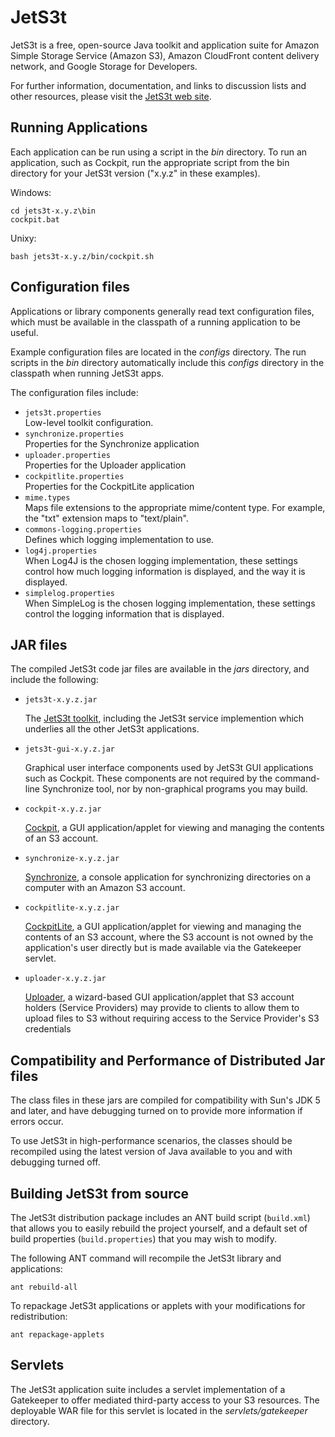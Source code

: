 JetS3t
======

JetS3t is a free, open-source Java toolkit and application suite for 
Amazon Simple Storage Service (Amazon S3), Amazon CloudFront content 
delivery network, and Google Storage for Developers.

For further information, documentation, and links to discussion lists and
other resources, please visit the [JetS3t web site][jets3t].

[jets3t]: http://www.jets3t.org/
[jets3t-toolkit]: http://www.jets3t.org/toolkit/toolkit.html

[jets3t-cockpit]: http://www.jets3t.org/applications/cockpit.html
[jets3t-synchronize]: http://www.jets3t.org/applications/synchronize.html
[jets3t-cockpitlite]: http://www.jets3t.org/applications/cockpitlite.html
[jets3t-uploader]: http://www.jets3t.org/applications/uploader.html


Running Applications
--------------------

Each application can be run using a script in the _bin_ directory.
To run an application, such as Cockpit, run the appropriate script from
the bin directory for your JetS3t version ("x.y.z" in these examples).

Windows:

    cd jets3t-x.y.z\bin
    cockpit.bat

Unixy:

    bash jets3t-x.y.z/bin/cockpit.sh


Configuration files
-------------------

Applications or library components generally read text configuration files,
which must be available in the classpath of a running application to be useful.

Example configuration files are located in the _configs_ directory. The
run scripts in the _bin_ directory automatically include this _configs_
directory in the classpath when running JetS3t apps.

The configuration files include:

 * `jets3t.properties`  
    Low-level toolkit configuration.
 * `synchronize.properties`  
    Properties for the Synchronize application
 * `uploader.properties`  
    Properties for the Uploader application
 * `cockpitlite.properties`  
    Properties for the CockpitLite application
 * `mime.types`  
    Maps file extensions to the appropriate mime/content type.
    For example, the "txt" extension maps to "text/plain".
 * `commons-logging.properties`  
    Defines which logging implementation to use.
 * `log4j.properties`  
    When Log4J is the chosen logging implementation, 
    these settings control how much logging information is displayed, and 
    the way it is displayed.
 * `simplelog.properties`  
    When SimpleLog is the chosen logging implementation,
    these settings control the logging information that is displayed.


JAR files
---------

The compiled JetS3t code jar files are available in the _jars_ directory,
and include the following:

 * `jets3t-x.y.z.jar`  

   The [JetS3t toolkit][jets3t-toolkit], including the JetS3t service implemention
   which underlies all the other JetS3t applications.

 * `jets3t-gui-x.y.z.jar`

   Graphical user interface components used by JetS3t GUI applications such as
   Cockpit. These components are not required by the command-line Synchronize
   tool, nor by non-graphical programs you may build.

 * `cockpit-x.y.z.jar`

   [Cockpit][jets3t-cockpit], a GUI application/applet for viewing and managing
   the contents of an S3 account.

 * `synchronize-x.y.z.jar`

   [Synchronize][jets3t-synchronize], a console application for synchronizing
   directories on a computer with an Amazon S3 account.

 * `cockpitlite-x.y.z.jar`

   [CockpitLite][jets3t-cockpitlite], a GUI application/applet for viewing and
   managing the contents of an S3 account, where the S3 account is not owned by
   the application's user directly but is made available via the Gatekeeper servlet.

 * `uploader-x.y.z.jar`

   [Uploader][jets3t-uploader], a wizard-based GUI application/applet that S3 
   account holders (Service Providers) may provide to clients to allow them to 
   upload files to S3 without requiring access to the Service Provider's S3
   credentials


Compatibility and Performance of Distributed Jar files
------------------------------------------------------

The class files in these jars are compiled for compatibility with Sun's
JDK 5 and later, and have debugging turned on to provide more information
if errors occur.

To use JetS3t in high-performance scenarios, the classes should be
recompiled using the latest version of Java available to you and with
debugging turned off.


Building JetS3t from source
---------------------------

The JetS3t distribution package includes an ANT build script (`build.xml`) that
allows you to easily rebuild the project yourself, and a default set of build
properties (`build.properties`) that you may wish to modify.

The following ANT command will recompile the JetS3t library and applications:

    ant rebuild-all

To repackage JetS3t applications or applets with your modifications for
redistribution:

    ant repackage-applets


Servlets
--------

The JetS3t application suite includes a servlet implementation of a Gatekeeper
to offer mediated third-party access to your S3 resources. The deployable WAR 
file for this servlet is located in the _servlets/gatekeeper_ directory.